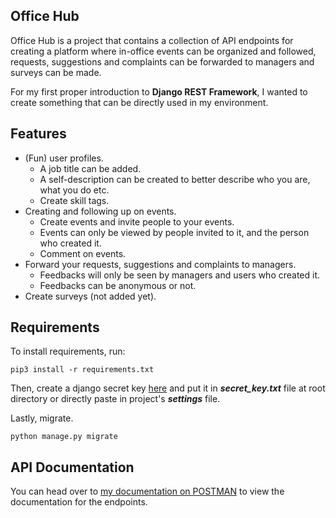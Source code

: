 ﻿## Office Hub
Office Hub is a project that contains a collection of API endpoints for creating a platform where in-office events can be organized and followed, requests, suggestions and complaints can be forwarded to managers and surveys can be made.

For my first proper introduction to **Django REST Framework**, I wanted to create something that can be directly used in my environment.

## Features
 - (Fun) user profiles.
	 - A job title can be added.
	 - A self-description can be created to better describe who you are, what you do etc.
	 - Create skill tags.
 - Creating and following up on events.
	 - Create events and invite people to your events.
	 - Events can only be viewed by people invited to it, and the person who created it.
	 - Comment on events.
 - Forward your requests, suggestions and complaints to managers.
	 - Feedbacks will only be seen by managers and users who created it.
	 - Feedbacks can be anonymous or not.
 - Create surveys (not added yet).

## Requirements

To install requirements, run:

    pip3 install -r requirements.txt

Then, create a django secret key [here](https://djecrety.ir/) and put it in ***secret_key.txt*** file at root directory or directly paste in project's ***settings*** file.

Lastly, migrate.

    python manage.py migrate

## API Documentation
You can head over to [my documentation on POSTMAN](https://documenter.getpostman.com/view/8627195/TVKHUFHe) to view the documentation for the endpoints.
